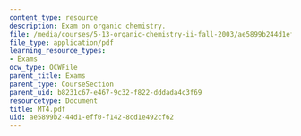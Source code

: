 ```yaml
---
content_type: resource
description: Exam on organic chemistry.
file: /media/courses/5-13-organic-chemistry-ii-fall-2003/ae5899b244d1eff0f1428cd1e492cf62_MT4.pdf
file_type: application/pdf
learning_resource_types:
- Exams
ocw_type: OCWFile
parent_title: Exams
parent_type: CourseSection
parent_uid: b8231c67-e467-9c32-f822-dddada4c3f69
resourcetype: Document
title: MT4.pdf
uid: ae5899b2-44d1-eff0-f142-8cd1e492cf62
---
```

